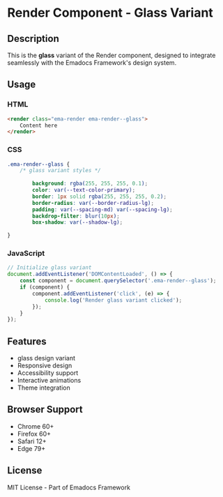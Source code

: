 # Render Component - Glass Variant

## Description
This is the **glass** variant of the Render component, designed to integrate seamlessly with the Emadocs Framework's design system.

## Usage

### HTML
```html
<render class="ema-render ema-render--glass">
    Content here
</render>
```

### CSS
```css
.ema-render--glass {
    /* glass variant styles */
    
        background: rgba(255, 255, 255, 0.1);
        color: var(--text-color-primary);
        border: 1px solid rgba(255, 255, 255, 0.2);
        border-radius: var(--border-radius-lg);
        padding: var(--spacing-md) var(--spacing-lg);
        backdrop-filter: blur(10px);
        box-shadow: var(--shadow-lg);
    
}
```

### JavaScript
```javascript
// Initialize glass variant
document.addEventListener('DOMContentLoaded', () => {
    const component = document.querySelector('.ema-render--glass');
    if (component) {
        component.addEventListener('click', (e) => {
            console.log('Render glass variant clicked');
        });
    }
});
```

## Features
- glass design variant
- Responsive design
- Accessibility support
- Interactive animations
- Theme integration

## Browser Support
- Chrome 60+
- Firefox 60+
- Safari 12+
- Edge 79+

## License
MIT License - Part of Emadocs Framework
